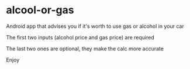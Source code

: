 # alcool-or-gas
Android app that advises you if it's worth to use gas or alcohol in your car


The first two inputs (alcohol price and gas price) are required

The last two ones are optional, they make the calc more accurate

Enjoy
